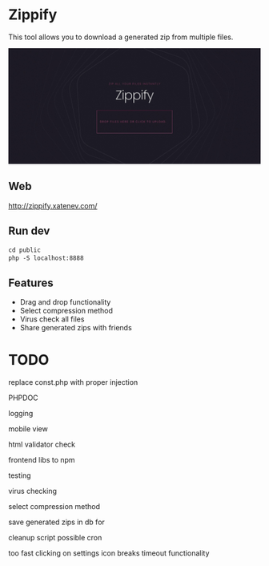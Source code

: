 # Zippify

This tool allows you to download a generated zip from multiple files.

![Zippify](https://github.com/xatenev/zippify/blob/master/github/Zippify.png?raw=true)

## Web

http://zippify.xatenev.com/

## Run dev

````
cd public
php -S localhost:8888
```` 

## Features
- Drag and drop functionality
- Select compression method
- Virus check all files
- Share generated zips with friends

# TODO

replace const.php with proper injection

PHPDOC

logging

mobile view

html validator check

frontend libs to npm

testing

virus checking

select compression method

save generated zips in db for <selected time by user>

cleanup script possible cron

too fast clicking on settings icon breaks timeout functionality